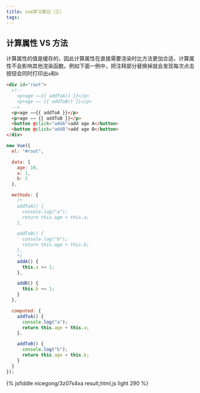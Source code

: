 ```yaml
---
title: vue学习笔记（三）
tags:
---
```


## 计算属性 VS 方法

计算属性的值是缓存的，因此计算属性在直接需要渲染时比方法更加合适，计算属性不会影响其他渲染函数。例如下面一例中，把注释部分替换掉就会发现每次点击按钮会同时打印出`a`和`b`

```html html
<div id="root">
  <!--
    <p>age ——{{ addToA() }}</p>
    <p>age —— {{ addToB() }}</p>
  -->
  <p>age ——{{ addToA }}</p>
  <p>age —— {{ addToB }}</p>
  <button @click="addA">add age A</button>
  <button @click="addB">add age B</button>
</div>
```

```js js
new Vue({
  el: "#root",

  data: {
    age: 10,
    a: 1,
    b: 2
  },

  methods: {
    /*
    addToA() {
      console.log("a");
      return this.age + this.a;
    },

    addToB() {
      console.log("b");
      return this.age + this.b;
    },
    */
    addA() {
      this.a += 1;
    },

    addB() {
      this.b += 1;
    }
  },

  computed: {
    addToA() {
      console.log("a");
      return this.age + this.a;
    },

    addToB() {
      console.log("b");
      return this.age + this.b;
    }
  }
});
```

{% jsfiddle nicegong/3z07s4xa result,html,js light 290 %}